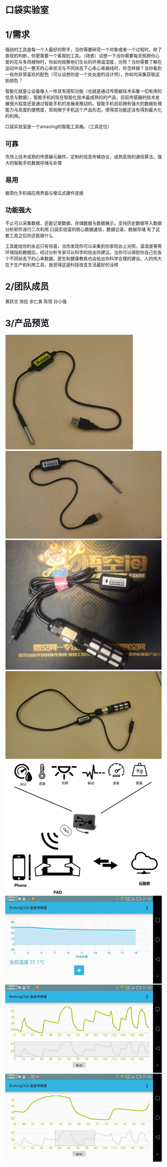 
口袋实验室
===================================  
1/需求
===================================  
强劲的工具是每一个人最好的帮手，当你需要研究一个对象或者一个过程时，除了直观的判断，你更需要一个客观的工具。（场景）试想一下当你需要每天照顾你心爱的花与多肉植物时，你如何观察他们生长的环境温湿度，光照？当你需要了解在运动中自己一整天的心率状况与不同状态下心率心率曲线时，你怎样做？当你看到一些你非常喜欢的配色（可以设想你是一个处女座的设计师），你如何采集获取这些颜色？

智能化就是让设备像人一样具有感知功能（也就是通过传感器技术采集一切有用的信息与数据），智能手机的现在智能化技术最成熟的的产品，目前传感器的技术发展很大程度还是通过智能手机的发展来推动的。智能手机目前拥有强大的数据处理能力与高度的便携度，但局限于手机这个产品形态，使得其功能还没有得到最大化的利用。

口袋实验室是一个amazing的智能工具箱。（工具定位）

可靠
------
市场上技术成熟的传感器元器件，定制的信息传输协议，成熟高效的通信算法，强大的智能手机数据存储与处理

易用
------
极简化手机端应用界面与傻瓜式硬件连接

功能强大
------
不止可以采集数据，还能记录数据，存储数据与数据展示。支持历史数据导入数据分析软件进行二次利用
口袋实验室的核心数据通信，数据记录，数据存储
有了这套工具之后你还能做什么

工具能给你的永远只有惊喜，当你发现你可以采集到你家阳台上光照，温湿度等等环境指标数据后，经过分析专家可以科学的给出你建议。当你可以得到你自己在各个不同状态下的心率数据，医生和健康教练也会给出你科学合理的建议。人的伟大在于生产和利用工具，我觉得这是科技改变生活最好的诠释

2/团队成员
===================================  
黄跃文  徐彪 余仁勇 陈坦 孙小强

3/产品预览
===================================  
 ![image](https://github.com/wukongclub/pics/blob/master/pic1.png)
 ![image](https://github.com/wukongclub/pics/blob/master/pic2.png)
 ![image](https://github.com/wukongclub/pics/blob/master/pic3.jpg)
 ![image](https://github.com/wukongclub/pics/blob/master/pic4.png)
 ![image](https://github.com/wukongclub/pics/blob/master/pic5.png)
 ![image](https://github.com/wukongclub/pics/blob/master/pic6.jpg)
 ![image](https://github.com/wukongclub/pics/blob/master/pic7.jpg)
 ![image](https://github.com/wukongclub/pics/blob/master/pic8.jpg)
